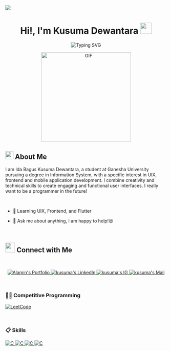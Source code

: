![](https://komarev.com/ghpvc/?username=alamin2731&style=flat&color=blue)

<h1 align="center">Hi!,  I'm Kusuma Dewantara <img src=
"https://media.giphy.com/media/hvRJCLFzcasrR4ia7z/giphy.gif" width="35"></h1>

<div align="center" style="border: px solid #000000;>

[![Typing SVG](https://readme-typing-svg.herokuapp.com?font=Robot-Bold&size=30&color=&center=true&vCenter=true&width=900&height=110&lines=Computer+Science+Student;Android+Developer;Compititive+Programmer;ML+Enthusiast;Web+Designer;web+developer;Growing+Ethical+Hacker)](https://git.io/typing-svg)
</div>
<p align="center" >
 <img  height="280rem" alt="GIF" src="https://media.tenor.com/GfSX-u7VGM4AAAAC/coding.gif" />
 </p>

## <img src="https://c.tenor.com/NCRHhqkXrJYAAAAi/programmers-go-internet.gif" width="25">  <b>About Me</b>
I am Ida Bagus Kusuma Dewantara, a student at Ganesha University pursuing a degree in Information System, with a specific interest in UIX, frontend and mobile application development. I combine creativity and technical skills to create engaging and functional user interfaces. I really want to be a programmer in the future!

<br>

  

- 🌱 Learning UIX, Frontend, and Flutter


- 💬 Ask me about anything, I am happy to help!😉


<br>

## <img src="https://media.giphy.com/media/LnQjpWaON8nhr21vNW/giphy.gif" width='30'> <b>Connect with Me</b>

 
 
<br>

<p align="center"><!-----Social Accounts------>

<p align="center">
 <a href="">
 <img border="0" alt="Alamin's Portfolio" src="https://img.icons8.com/external-itim2101-lineal-color-itim2101/40/000000/external-resume-business-recruitment-itim2101-lineal-color-itim2101.png">
 </a>

 <a href="https://www.linkedin.com/in/alamin20/](https://www.linkedin.com/in/ida-bagus-kusuma-dewantara-3b1203222/">
 
 <img border="0" alt="kusuma's LinkedIn" src="https://img.icons8.com/doodle/40/000000/linkedin--v2.png"/>
 </a>

 <a href="https://www.instagram.com/kusumadewantara___/">
 <img border="0" alt="kusuma's IG" src="https://img.icons8.com/doodle/38/000000/instagram--v1.png"/>
 </a>

 <a href="mailto:kusumadewantara3@gmail.com">
 <img border="0" alt="kusuma's Mail" src="https://img.icons8.com/doodle/38/000000/gmail-new.png"/>
 </a>
</p>

<br>

### 👨‍💻 Competitive Programming
  <a href="https://leetcode.com/alamin11/](https://leetcode.com/kusumadewantara3/" target="_blank"> 
    <img alt="LeetCode" src="https://img.shields.io/badge/LeetCode-000000?logo=LeetCode&logoColor=d16c06"/>
  </a>
</p>


<br>


### 📋 Skills

<p align="left"> 
  <a href="https://www.cprogramming.com/" target="_blank"> 
    <img alt="C" src="https://img.shields.io/badge/Flutter-02569B?style=for-the-badge&logo=flutter&logoColor=white">
  </a> 
  <a href="https://www.cprogramming.com/" target="_blank"> 
    <img alt="C" src="https://img.shields.io/badge/Figma-F24E1E?style=for-the-badge&logo=figma&logoColor=white">
  </a> 

  <a href="https://www.cprogramming.com/" target="_blank"> 
    <img alt="C" src="https://img.shields.io/badge/Adobe%20Photoshop-31A8FF?style=for-the-badge&logo=Adobe%20Photoshop&logoColor=black">
  </a> 
  <a href="https://www.cprogramming.com/" target="_blank"> 
    <img alt="C" src="https://img.shields.io/badge/Bootstrap-563D7C?style=for-the-badge&logo=bootstrap&logoColor=white">
  </a> 
</p>

